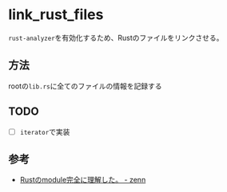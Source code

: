 # link_rust_files

`rust-analyzer`を有効化するため、Rustのファイルをリンクさせる。

## 方法

rootの`lib.rs`に全てのファイルの情報を記録する

## TODO
- [ ] `iterator`で実装

## 参考
- [Rustのmodule完全に理解した。 - zenn](https://zenn.dev/newgyu/articles/3b4677b4086768)
